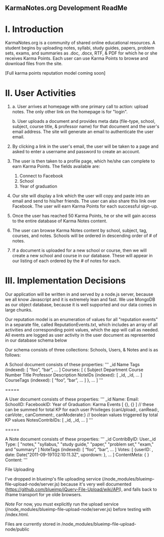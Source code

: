 KarmaNotes.org Development ReadMe
---------------------------------

I. Introduction
===============

KarmaNotes.org is a community of shared online educational resources.  A student begins by uploading notes, syllabi, study guides, papers, problem sets, exams, and summaries as .doc, .docx, RTF, & PDF for which he or she receives Karma Points.  Each user can use Karma Points to browse and download files from the site.  

  [Full karma points reputation model coming soon]

II. User Activities
===================

1.  a. User arrives at homepage with one primary call to action: upload notes.  The only other link on the homepage is for "login".

    b. User uploads a document and provides meta data (file-type, school, subject, course title, & professor name) for that document and the user's email address.  The site will generate an email to authenticate the user email.

2. By clicking a link in the user's email, the user will be taken to a page and asked to enter a username and password to create an account.

3. The user is then taken to a profile page, which he/she can complete to earn Karma Points.  The fields available are:
	1. Connect to Facebook
	2. School
	3. Year of graduation

4. Our site will display a link which the user will copy and paste into an email and send to his/her friends.  The user can also share this link over Facebook.  The user will earn Karma Points for each successful sign-up.

5. Once the user has reached 50 Karma Points, he or she will gain access to the entire database of Karma Notes content.

6. The user can browse Karma Notes content by school, subject, tag, courses, and notes.  Schools will be ordered in descending order of # of notes.

7. If a document is uploaded for a new school or course, then we will create a new school and course in our database.  These will appear in our listing of each ordered by the # of notes for each.


III. Implementation Decisions
=============================

Our application will be written in and served by a node.js server, because we all know Javascript  and it is extremely lean and fast.  We use MongoDB as our object database, because it is well supported and our data comes in large chunks.

Our reputation model is an enumeration of values for all "reputation events" in a separate file, called ReputationEvents.txt, which includes an array of all activities and corresponding point values, which the app will call as needed.  All events are logged as user activity in the user document as represented in our database schema below

Our schema consists of three collections: Schools, Users, & Notes and is as follows:

 A School document consists of these properties:
'''
    _id
    Name
    Tags (indexed): [ “foo”, “bar”, … ]
    Courses: [ {
      Subject
      Department
      Course Number
      Title
      Professor
      Description
      NoteIDs (indexed): [ _id, _id, … ]
      CourseTags (indexed): [ “foo”, “bar”, … ]
    }, … ]
'''

=====

  A User document consists of these properties:
 '''
    _id
    Name:
    Email:
    SchoolID: 
    FacebookID:
    Year of Graduation:
    Karma Events [ {}, {} ]  	//   these can be summed for total KP for each user
    Privileges {canUpload:, canRead:, canVote:, canComment:, canModerate:}   //  boolean values triggered by total KP values
    NotesContribIDs:  [ _id, _id, … ]
'''

=====

  A Note document consists of these properties:
 '''
    _id
    ContribByID: User._id
    Type: [ "notes," "syllabus," "study guide," "paper," "problem set," "exam," and "summary" ]
    NoteTags (indexed): [ “foo”, “bar”, … ]
    Votes: [ {userID: , date: Date("2011-09-19T02:10:11.3Z", upordown: }, … ]
    ContentMeta: { <from Word metadata> }
    Content: 
'''



File Uploading

I've dropped in blueimp's file uploading service (/node_modules/blueimp-file-upload-node/server.js) because it's very well documented (https://github.com/blueimp/jQuery-File-Upload/wiki/API), and falls back to iframe transport for ye olde browsers. 

*Note* For now, you must explicitly run the upload service (/node_modules/blueimp-file-upload-node/server.js) before testing with /index.html.

Files are currently stored in /node_modules/blueimp-file-upload-node/public
